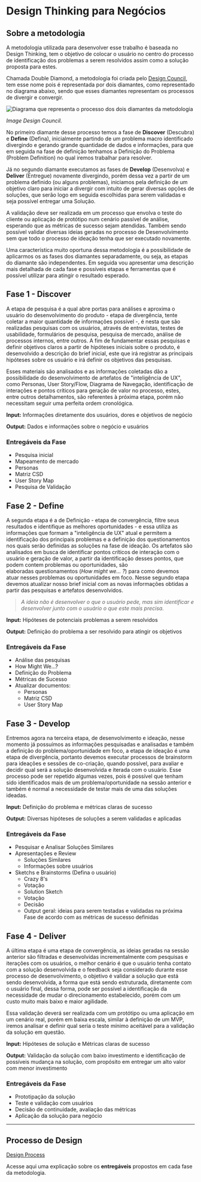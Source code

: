 # Design Thinking para Negócios

## Sobre a metodologia

A metodologia utilizada para desenvolver esse trabalho é baseada no Design Thinking, tem o objetivo de colocar o usuário no centro do processo de identificação dos problemas a serem resolvidos assim como a solução proposta para estes.

Chamada Double Diamond, a metodologia foi criada pelo [Design Council](https://www.designcouncil.org.uk/news-opinion/design-process-what-double-diamond), tem esse nome pois é representada por dois diamantes, como representado no diagrama abaixo, sendo que esses diamantes representam os processos de divergir e convergir.

![Diagrama que representa o processo dos dois diamantes da metodologia](https://www.designcouncil.org.uk/sites/default/files/styles/dc_-_wysiwyg_-_smart_embed/public/assets/images/Double-Diamond-A3-for-publication-A-2000px_1.png?itok=uw0EBs5E)

*Image Design Council.*

No primeiro diamante desse processo temos a fase de **Discover** (Descubra) e **Define** (Defina), inicialmente partindo de um problema macro identificado divergindo e gerando grande quantidade de dados e informações, para que em seguida na fase de definição tenhamos a Definição do Problema (Problem Definition) no qual iremos trabalhar para resolver.

Já no segundo diamante executamos as fases de **Develop** (Desenvolva) e **Deliver** (Entregue) novamente divergindo, porém dessa vez a partir de um problema definido (ou alguns problemas), iniciamos pela definição de um objetivo claro para iniciar a divergir com intuito de gerar diversas opções de soluções, que serão logo em seguida escolhidas para serem validadas e seja possível entregar uma Solução. 

A validação deve ser realizada em um processo que envolva o teste do cliente ou aplicação de protótipo num cenário passível de análise, esperando que as métricas de sucesso sejam atendidas. Também sendo possível validar diversas ideias geradas no processo de Desenvolvimento sem que todo o processo de ideação tenha que ser executado novamente.

Uma característica muito oportuna dessa metodologia é a possibilidade de aplicarmos os as fases dos diamantes separadamente, ou seja, as etapas do diamante são independentes. Em seguida vou apresentar uma descrição mais detalhada de cada fase e possíveis etapas e ferramentas que é possível utilizar para atingir o resultado esperado.

## Fase 1 - Discover

A etapa de pesquisa é a qual abre portas para análises e aproxima o usuário do desenvolvimento do produto - etapa de divergência, tente coletar a maior quantidade de informações possível -, é nesta que são realizadas pesquisas com os usuários, através de entrevistas, testes de usabilidade, formulários de pesquisa, pesquisa de mercado, análise de processos internos, entre outros. A fim de fundamentar essas pesquisas e definir objetivos claros a partir de hipóteses iniciais sobre o produto, é desenvolvido a descrição do brief inicial, este que irá registrar as principais hipóteses sobre os usuário e irá definir os objetivos das pesquisas.

Esses materiais são analisados e as informações coletadas dão a possibilidade do desenvolvimento de artefatos de "inteligência de UX", como Personas, User Story/Flow, Diagrama de Navegação, identificação de interações e pontos críticos para geração de valor no processo, estes, entre outros detalhamentos, são referentes à próxima etapa, porém não necessitam seguir uma perfeita ordem cronológica.

**Input:** Informações diretamente dos usuários, dores e objetivos de negócio

**Output:** Dados e informações sobre o negócio e usuários

### Entregáveis da Fase

- Pesquisa inicial
- Mapeamento de mercado
- Personas
- Matriz CSD
- User Story Map
- Pesquisa de Validação

## Fase 2 - Define

A segunda etapa é a de Definição - etapa de convergência, filtre seus resultados e identifique as melhores oportunidades - e essa utiliza as informações que formam a "inteligência de UX" atual e permitem a identificação dos principais problemas e a definição dos questionamentos nos quais serão definidas as soluções na fase de ideação. Os artefatos são analisados em busca de identificar pontos críticos de interação com o usuário e geração de valor, a partir da identificação desses pontos, que podem contem problemas ou oportunidades, são elaboradas questionamentos (*How might we... ?*) para como devemos atuar nesses problemas ou oportunidades em foco. Nesse segundo etapa devemos atualizar nosso brief inicial com as novas informações obtidas a partir das pesquisas e artefatos desenvolvidos.

> *A ideia não é desenvolver o que o usuário pede, mas sim identificar e desenvolver junto com o usuário o que este mais precisa.*

**Input:** Hipóteses de potenciais problemas a serem resolvidos

**Output:** Definição do problema a ser resolvido para atingir os objetivos

### Entregáveis da Fase

- Análise das pesquisas
- How Might We...?
- Definição do Problema
- Métricas de Sucesso
- Atualizar documentos:
    - Personas
    - Matriz CSD
    - User Story Map

## Fase 3 - Develop

Entremos agora na terceira etapa, de desenvolvimento e ideação, nesse momento já possuímos as informações pesquisadas e analisadas e também a definição do problema/oportunidade em foco, a etapa de ideação é uma etapa de divergência, portanto devemos executar processos de brainstorm para ideações e sessões de co-criação, quando possível, para avaliar e decidir qual será a solução desenvolvida e iterada com o usuário. Esse processo pode ser repetido algumas vezes, pois é possível que tenham sido identificados mais de um problema/oportunidade na sessão anterior e também é normal a necessidade de testar mais de uma das soluções ideadas.

**Input:** Definição do problema e métricas claras de sucesso

**Output:** Diversas hipóteses de soluções a serem validadas e aplicadas

### Entregáveis da Fase

- Pesquisar e Analisar Soluções Similares
- Apresentações e Review
    - Soluções Similares
    - Informações sobre usuários
- Sketchs e Brainstorms (Defina o usuário)
    - Crazy 8's
    - Votação
    - Solution Sketch
    - Votação
    - Decisão
    - Output geral: ideias para serem testadas e validadas na próxima Fase de acordo com as métricas de sucesso definidas

## Fase 4 - Deliver

A última etapa é uma etapa de convergência, as ideias geradas na sessão anterior são filtradas e desenvolvidas incrementalmente com pesquisas e iterações com os usuários, o melhor cenário é que o usuário tenha contato com a solução desenvolvida e o feedback seja considerado durante esse processo de desenvolvimento, o objetivo é validar a solução que está sendo desenvolvida, a forma que está sendo estruturada, diretamente com o usuário final, dessa forma, pode ser possível a identificação da necessidade de mudar o direcionamento estabelecido, porém com um custo muito mais baixo e maior agilidade.

Essa validação deverá ser realizada com um protótipo ou uma aplicação em um cenário real, porém em baixa escala, similar à definição de um MVP, iremos analisar e definir qual seria o teste mínimo aceitável para a validação da solução em questão.

**Input:** Hipóteses de solução e Métricas claras de sucesso

**Output:** Validação da solução com baixo investimento e identificação de possíveis mudança na solução, com propósito em entregar um alto valor com menor investimento

### Entregáveis da Fase

- Prototipação da solução
- Teste e validação com usuários
- Decisão de continuidade, avaliação das métricas
- Aplicação da solução para negócio

---

## Processo de Design

[Design Process](https://app.milanote.com/1HcMR21SG6vnd7)

Acesse aqui uma explicação sobre os **entregáveis** propostos em cada fase da metodologia.